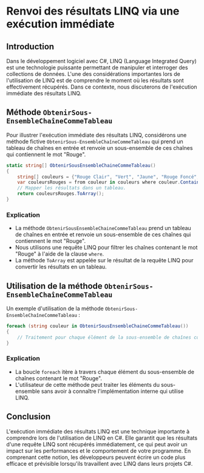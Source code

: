 # Renvoi des résultats LINQ via une exécution immédiate

## Introduction
Dans le développement logiciel avec C#, LINQ (Language Integrated Query) est une technologie puissante permettant de manipuler et interroger des collections de données. L'une des considérations importantes lors de l'utilisation de LINQ est de comprendre le moment où les résultats sont effectivement récupérés. Dans ce contexte, nous discuterons de l'exécution immédiate des résultats LINQ.

## Méthode `ObtenirSous-EnsembleChaîneCommeTableau`
Pour illustrer l'exécution immédiate des résultats LINQ, considérons une méthode fictive `ObtenirSous-EnsembleChaîneCommeTableau` qui prend un tableau de chaînes en entrée et renvoie un sous-ensemble de ces chaînes qui contiennent le mot "Rouge".

```csharp
static string[] ObtenirSousEnsembleChaineCommeTableau()
{
    string[] couleurs = {"Rouge Clair", "Vert", "Jaune", "Rouge Foncé", "Rouge", "Violet"};
    var couleursRouges = from couleur in couleurs where couleur.Contains("Rouge") select couleur;
    // Mapper les résultats dans un tableau.
    return couleursRouges.ToArray();
}
```

### Explication
- La méthode `ObtenirSousEnsembleChaineCommeTableau` prend un tableau de chaînes en entrée et renvoie un sous-ensemble de ces chaînes qui contiennent le mot "Rouge".
- Nous utilisons une requête LINQ pour filtrer les chaînes contenant le mot "Rouge" à l'aide de la clause `where`.
- La méthode `ToArray` est appelée sur le résultat de la requête LINQ pour convertir les résultats en un tableau.

## Utilisation de la méthode `ObtenirSous-EnsembleChaîneCommeTableau`
Un exemple d'utilisation de la méthode `ObtenirSous-EnsembleChaîneCommeTableau` :

```csharp
foreach (string couleur in ObtenirSousEnsembleChaineCommeTableau())
{
    // Traitement pour chaque élément de la sous-ensemble de chaînes contenant "Rouge".
}
```

### Explication
- La boucle `foreach` itère à travers chaque élément du sous-ensemble de chaînes contenant le mot "Rouge".
- L'utilisateur de cette méthode peut traiter les éléments du sous-ensemble sans avoir à connaître l'implémentation interne qui utilise LINQ.

## Conclusion
L'exécution immédiate des résultats LINQ est une technique importante à comprendre lors de l'utilisation de LINQ en C#. Elle garantit que les résultats d'une requête LINQ sont récupérés immédiatement, ce qui peut avoir un impact sur les performances et le comportement de votre programme. En comprenant cette notion, les développeurs peuvent écrire un code plus efficace et prévisible lorsqu'ils travaillent avec LINQ dans leurs projets C#.